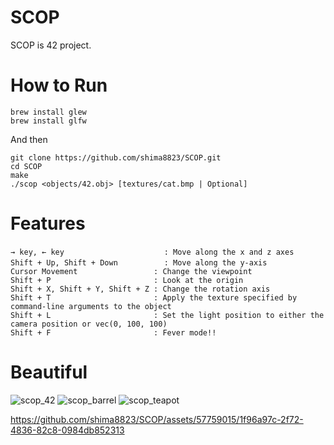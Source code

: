 # SCOP
SCOP is 42 project.

# How to Run
```
brew install glew
brew install glfw
```
And then
```
git clone https://github.com/shima8823/SCOP.git
cd SCOP
make
./scop <objects/42.obj> [textures/cat.bmp | Optional]
```

# Features
```
→ key, ← key                   　　: Move along the x and z axes
Shift + Up, Shift + Down       　　: Move along the y-axis
Cursor Movement                 : Change the viewpoint
Shift + P                       : Look at the origin
Shift + X, Shift + Y, Shift + Z : Change the rotation axis
Shift + T                       : Apply the texture specified by command-line arguments to the object
Shift + L                       : Set the light position to either the camera position or vec(0, 100, 100)
Shift + F                       : Fever mode!!
```

# Beautiful 
![scop_42](https://github.com/shima8823/SCOP/assets/57759015/c2c9d82f-1a3e-4c60-9e5b-c1116f37d9e5) ![scop_barrel](https://github.com/shima8823/SCOP/assets/57759015/b31ddf91-3476-4570-be9e-f85a5b1a3dd6)
![scop_teapot](https://github.com/shima8823/SCOP/assets/57759015/69b69f24-65e8-42cd-a11b-c559e55ce422)



https://github.com/shima8823/SCOP/assets/57759015/1f96a97c-2f72-4836-82c8-0984db852313

